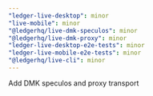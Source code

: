 ```yaml
---
"ledger-live-desktop": minor
"live-mobile": minor
"@ledgerhq/live-dmk-speculos": minor
"@ledgerhq/live-dmk-proxy": minor
"ledger-live-desktop-e2e-tests": minor
"ledger-live-mobile-e2e-tests": minor
"@ledgerhq/live-cli": minor
---
```


Add DMK speculos and proxy transport
